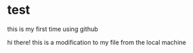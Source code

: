 # test

this is my first time using github

hi there! 
this is a modification to my file from the local machine